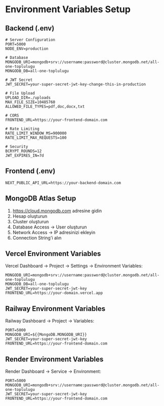 # Environment Variables Setup

## Backend (.env)
```env
# Server Configuration
PORT=5000
NODE_ENV=production

# Database
MONGODB_URI=mongodb+srv://username:password@cluster.mongodb.net/all-one-toplulugu
MONGODB_DB=all-one-toplulugu

# JWT Secret
JWT_SECRET=your-super-secret-jwt-key-change-this-in-production

# File Upload
UPLOAD_DIR=./uploads
MAX_FILE_SIZE=10485760
ALLOWED_FILE_TYPES=pdf,doc,docx,txt

# CORS
FRONTEND_URL=https://your-frontend-domain.com

# Rate Limiting
RATE_LIMIT_WINDOW_MS=900000
RATE_LIMIT_MAX_REQUESTS=100

# Security
BCRYPT_ROUNDS=12
JWT_EXPIRES_IN=7d
```

## Frontend (.env)
```env
NEXT_PUBLIC_API_URL=https://your-backend-domain.com
```

## MongoDB Atlas Setup
1. https://cloud.mongodb.com adresine gidin
2. Hesap oluşturun
3. Cluster oluşturun
4. Database Access → User oluşturun
5. Network Access → IP adresinizi ekleyin
6. Connection String'i alın

## Vercel Environment Variables
Vercel Dashboard → Project → Settings → Environment Variables:

```
MONGODB_URI=mongodb+srv://username:password@cluster.mongodb.net/all-one-toplulugu
MONGODB_DB=all-one-toplulugu
JWT_SECRET=your-super-secret-jwt-key
FRONTEND_URL=https://your-domain.vercel.app
```

## Railway Environment Variables
Railway Dashboard → Project → Variables:

```
PORT=5000
MONGODB_URI=${{MongoDB.MONGODB_URI}}
JWT_SECRET=your-super-secret-jwt-key
FRONTEND_URL=https://your-frontend-domain.com
```

## Render Environment Variables
Render Dashboard → Service → Environment:

```
PORT=5000
MONGODB_URI=mongodb+srv://username:password@cluster.mongodb.net/all-one-toplulugu
JWT_SECRET=your-super-secret-jwt-key
FRONTEND_URL=https://your-frontend-domain.com
```
